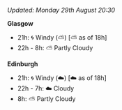 *Updated: Monday 29th August 20:30*

**Glasgow**

* 21h: :cyclone: Windy (:partly_sunny:) [:partly_sunny: as of 18h]
* 22h - 8h: :partly_sunny: Partly Cloudy

**Edinburgh**

* 21h: :cyclone: Windy (:cloud:) [:cloud: as of 18h]
* 22h - 7h: :cloud: Cloudy
* 8h: :partly_sunny: Partly Cloudy

